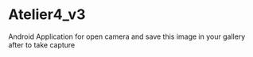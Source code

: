 # Atelier4_v3
 Android Application for open camera and save this image in your gallery after to take capture

